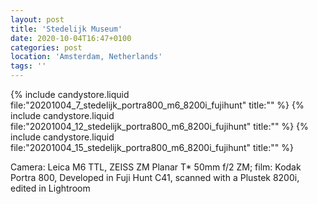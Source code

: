 ```yaml
---
layout: post
title: 'Stedelijk Museum'
date: 2020-10-04T16:47+0100
categories: post
location: 'Amsterdam, Netherlands'
tags: ''
---
```


{% include candystore.liquid file:"20201004_7_stedelijk_portra800_m6_8200i_fujihunt" title:"" %}
{% include candystore.liquid file:"20201004_12_stedelijk_portra800_m6_8200i_fujihunt" title:"" %}
{% include candystore.liquid file:"20201004_15_stedelijk_portra800_m6_8200i_fujihunt" title:"" %}

Camera: Leica M6 TTL, ZEISS ZM Planar T* 50mm f/2 ZM; film: Kodak Portra 800, Developed in Fuji Hunt C41, scanned with a Plustek 8200i, edited in Lightroom 